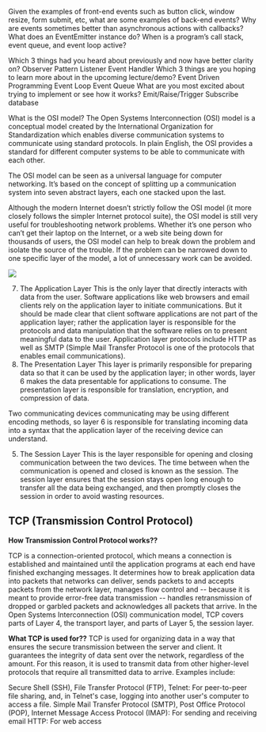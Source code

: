 Given the examples of front-end events such as button click, window resize, form submit, etc, what are some examples of back-end events?
Why are events sometimes better than asynchronous actions with callbacks?
What does an EventEmitter instance do?
When is a program’s call stack, event queue, and event loop active?

Which 3 things had you heard about previously and now have better clarity on?
Observer Pattern
Listener
Event Handler
Which 3 things are you hoping to learn more about in the upcoming lecture/demo?
Event Driven Programming
Event Loop
Event Queue
What are you most excited about trying to implement or see how it works?
Emit/Raise/Trigger
Subscribe
database

What is the OSI model?
The Open Systems Interconnection (OSI) model is a conceptual model created by the International Organization for Standardization which enables diverse communication systems to communicate using standard protocols. In plain English, the OSI provides a standard for different computer systems to be able to communicate with each other.

The OSI model can be seen as a universal language for computer networking. It’s based on the concept of splitting up a communication system into seven abstract layers, each one stacked upon the last.


Although the modern Internet doesn’t strictly follow the OSI model (it more closely follows the simpler Internet protocol suite), the OSI model is still very useful for troubleshooting network problems. Whether it’s one person who can’t get their laptop on the Internet, or a web site being down for thousands of users, the OSI model can help to break down the problem and isolate the source of the trouble. If the problem can be narrowed down to one specific layer of the model, a lot of unnecessary work can be avoided.

![](https://www.cloudflare.com/img/learning/ddos/what-is-a-ddos-attack/osi-model-7-layers.svg)


7. The Application Layer
This is the only layer that directly interacts with data from the user. Software applications like web browsers and email clients rely on the application layer to initiate communications. But it should be made clear that client software applications are not part of the application layer; rather the application layer is responsible for the protocols and data manipulation that the software relies on to present meaningful data to the user. Application layer protocols include HTTP as well as SMTP (Simple Mail Transfer Protocol is one of the protocols that enables email communications).
6. The Presentation Layer
This layer is primarily responsible for preparing data so that it can be used by the application layer; in other words, layer 6 makes the data presentable for applications to consume. The presentation layer is responsible for translation, encryption, and compression of data.

Two communicating devices communicating may be using different encoding methods, so layer 6 is responsible for translating incoming data into a syntax that the application layer of the receiving device can understand.

5. The Session Layer
This is the layer responsible for opening and closing communication between the two devices. The time between when the communication is opened and closed is known as the session. The session layer ensures that the session stays open long enough to transfer all the data being exchanged, and then promptly closes the session in order to avoid wasting resources.

## TCP (Transmission Control Protocol)

**How Transmission Control Protocol works??**

TCP is a connection-oriented protocol, which means a connection is established and maintained until the application programs at each end have finished exchanging messages. It determines how to break application data into packets that networks can deliver, sends packets to and accepts packets from the network layer, manages flow control and -- because it is meant to provide error-free data transmission -- handles retransmission of dropped or garbled packets and acknowledges all packets that arrive. In the Open Systems Interconnection (OSI) communication model, TCP covers parts of Layer 4, the transport layer, and parts of Layer 5, the session layer.

**What TCP is used for??**
TCP is used for organizing data in a way that ensures the secure transmission between the server and client. It guarantees the integrity of data sent over the network, regardless of the amount. For this reason, it is used to transmit data from other higher-level protocols that require all transmitted data to arrive. Examples include:

Secure Shell (SSH), File Transfer Protocol (FTP), Telnet: For peer-to-peer file sharing, and, in Telnet's case, logging into another user's computer to access a file.
Simple Mail Transfer Protocol (SMTP), Post Office Protocol (POP), Internet Message Access Protocol (IMAP): For sending and receiving email
HTTP: For web access